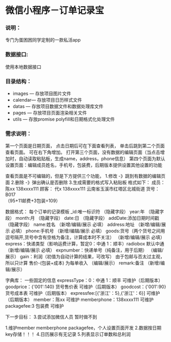 # 微信小程序－订单记录宝

### 说明：

专门为蛋困困同学定制的一款私活app

### 数据接口:

使用本地数据接口

### 目录结构：

- images — 存放项目图片文件
- calendar— 存放项目日历样式文件
- datas — 存放项目数据文件和数据处理库文件
- pages — 存放项目页面渲染相关文件
- utils — 存放promise polyfill和日期格式化处理文件

### 需求说明：
第一个页面是日期页面，
点击日期后可在下面查看列表， 单击后跳到第二个页面 查看页面。
可在右下角增加。 打开第三个页面，没有数据的编辑页面（当点击增加时，自动读取粘贴板，生成name，address，phone信息）
第四个页面为默认设置页面：编辑成员姓名，手机号，包装费，后期版本提供设置其他设置的功能

查看页面是不可编辑的，但是下方提供三个功能，
1.修改 -》跳到有数据的编辑页面
2.删除 -》弹出确认是否删除
3.生成需要的格式写入粘贴板
格式如下：
成员：陈xx 138xxxx111
顾客： 代x 138xxxx111 云南省玉溪市红塔区北城街道
货号：B017  
（95+11邮费+3包装=109）


数据格式： 每个订单的记录模板
_id:唯一标识符									（隐藏字段）
year:年									（隐藏字段）
month:月									（隐藏字段）
date:日									（隐藏字段）
addDate:添加日期时间戳     （隐藏字段）
name:姓名 									（新增/编辑/展示 必填）
address:地址									（新增/编辑/展示 必填）
phone:手机号									（新增/编辑/展示 必填）
goods:货号（两个货号之间用逗号隔开,货号中含有空格为备注，计算成本时不关注）	（新增/编辑/展示 必填）
express：快递类型（影响运费计算，暂定0：中通 1：顺丰）radiobox 默认中通		（新增/编辑/展示 必填）
expnumber：快递单号（纯备注，用于后期）						（编辑/展示）
gain：利润（初值为自动计算的结果，可改写）
由于包邮与否太过主观，所以只计算 售价-(包装+成本) 为每单收入			（编辑/展示）
remark:备注									（新增/编辑/展示）

字典库： 一些固定的信息
expressType：0：中通 1：顺丰             可维护（后期版本）
goodprice：{'001':140} 货号售价表    可维护（后期版本）
goodcost：{'001':90} 货号成本表      可维护（后期版本）
expressfee:[{'浙江'：5},{'浙江'：6}] 可维护（后期版本）
member：陈xx                         可维护
memberphone：138xxxx111             可维护
packagefee:3 包装费                  可维护



下一步目标：
3.尝试添加微信人员  暂时做不到

1.维护member memberphone packagefee，个人设置页面开发
2.数据按日期key存储！！！
4.日历展示有无记录
5.列表显示订单数和总利润